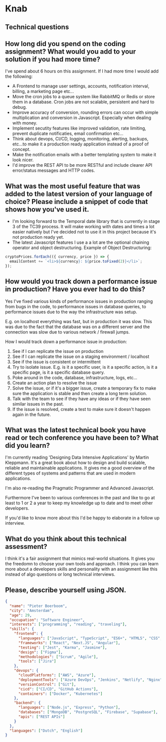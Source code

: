 # Knab

## Technical questions

## How long did you spend on the coding assignment? What would you add to your solution if you had more time?

I've spend about 6 hours on this assignment. If I had more time I would add the following:

- A Frontend to manage user settings, accounts, notification interval, billing, a marketing page etc...
- Move the cron jobs to a queue system like RabbitMQ or Redis or store them in a database. Cron jobs are not scalable, persistent and hard to debug.
- Improve accuracy of conversion, rounding errors can occur with simple multiplication and conversion in Javascript. Especially when dealing with money.
- Implement secutity features like improved validation, rate limiting, prevent duplicate notificaties, email confirmation etc...
- Think about devops, CI/CD, logging, monitoring, alerting, backups, etc...to make it a production ready application instead of a proof of concept.
- Make the notification emails with a better templating system to make it look nicer.
- I'd improve the REST API to be more RESTful and include clearer API error/status messages and HTTP codes.

## What was the most useful feature that was added to the latest version of your language of choice? Please include a snippet of code that shows how you've used it.

- I'm looking forward to the Temporal date library that is currently in stage 3 of the TC39 process. It will make working with dates and times a lot easier natively but I've decided not to use it in this project because it's not production ready yet.
- The latest Javascript features I use a a lot are the optional chaining operator and object destructuring.
  Example of Object Destructuring:

```javascript
cryptoPrices.forEach(({ currency, price }) => {
  emailContent += `<li>${currency}: ${price.toFixed(2)}</li>`;
});
```

## How would you track down a performance issue in production? Have you ever had to do this?

Yes I've fixed various kinds of performance issues in production ranging from bugs in the code, to performance issues in database queries, to performance issues due to the way the infrastructure was setup.

E.g. on localhost everything was fast, but in production it was slow. This was due to the fact that the database was on a different server and the connection was slow due to various network / firewall jumps.

How I would track down a performance issue in production:

1. See if I can replicate the issue on production
2. See if I can replicate the issue on a staging environment / localhost
3. See if the issue is consistent or intermittent
4. Try to isolate issue. E.g. is it a specific user, is it a specific action, is it a specific page, is it a specific database query.
5. Poke around in the code, database, infrastructure, logs, etc...
6. Create an action plan to resolve the issue
7. Solve the issue, or if it's a bigger issue, create a temporary fix to make sure the application is stable and then create a long term solution.
8. Talk with the team to see if they have any ideas or if they have seen similar issues in the past.
9. If the issue is resolved, create a test to make sure it doesn't happen again in the future.

## What was the latest technical book you have read or tech conference you have been to? What did you learn?

I'm currently reading 'Designing Data Intensive Applications' by Martin Kleppmann. It's a great book about how to design and build scalable, reliable and maintainable applications. It gives me a good overview of the different types of systems and patterns that are used in modern applications.

I'm also re-reading the Pragmatic Programmer and Advanced Javascript.

Furthermore I've been to various conferences in the past and like to go at least to 1 or 2 a year to keep my knowledge up to date and to meet other developers.

If you'd like to know more about this I'd be happy to elaborate in a follow up interview.

## What do you think about this technical assessment?

I think it's a fair assignment that mimics real-world situations. It gives you the freedomn to choose your own tools and approach. I think you can learn more about a developers skills and personality with an assignment like this instead of algo questions or long technical interviews.

## Please, describe yourself using JSON.

```json
{
  "name": "Pieter Boerboom",
  "city": "Amsterdam",
  "age": 29,
  "occupation": "Software Engineer",
  "interests": ["programming", "reading", "traveling"],
  "skills": {
    "frontend": {
      "languages": ["JavaScript", "TypeScript", "ES6+", "HTML5", "CSS", "SASS"],
      "frameworks": ["React", "Next.JS", "Angular"],
      "testing": ["Jest", "Karma", "Jasmine"],
      "design": ["Figma"],
      "methodologies": ["Scrum", "Agile"],
      "tools": ["Jira"]
    },
    "devops": {
      "cloudPlatforms": ["AWS", "Azure"],
      "deploymentTools": ["Azure DevOps", "Jenkins", "Netlify", "Nginx"],
      "versionControl": ["Git"],
      "cicd": ["CI/CD", "GitHub Actions"],
      "containers": ["Docker", "Kubernetes"]
    },
    "backend": {
      "languages": ["Node.js", "Express", "Python"],
      "databases": ["MongoDB", "PostgreSQL", "Firebase", "Supabase"],
      "apis": ["REST APIs"]
    }
  },
  "languages": ["Dutch", "English"]
}
```
